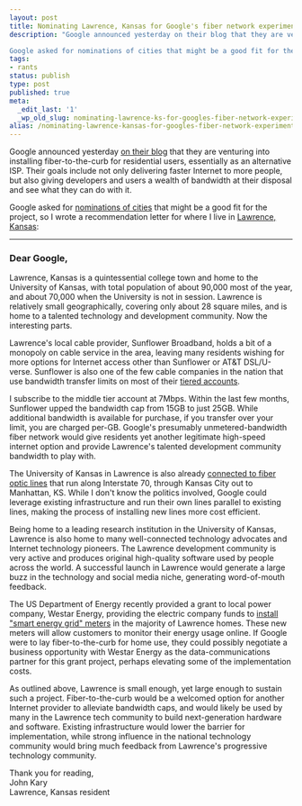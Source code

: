 ```yaml
---
layout: post
title: Nominating Lawrence, Kansas for Google's fiber network experiment
description: "Google announced yesterday on their blog that they are venturing into installing fiber-to-the-curb for residential users, essentially as an alternative ISP. Their goals include not only delivering faster Internet to more people, but also giving developers and users a wealth of bandwidth at their disposal and see what they can do with it.

Google asked for nominations of cities that might be a good fit for the project, so I wrote a recommendation letter for where I live in Lawrence, Kansas."
tags:
- rants
status: publish
type: post
published: true
meta:
  _edit_last: '1'
  _wp_old_slug: nominating-lawrence-ks-for-googles-fiber-network-experiment
alias: /nominating-lawrence-kansas-for-googles-fiber-network-experiment
---
```

Google announced yesterday [on their blog](http://googleblog.blogspot.com/2010/02/think-big-with-gig-our-experimental.html) that they are venturing into installing fiber-to-the-curb for residential users, essentially as an alternative ISP. Their goals include not only delivering faster Internet to more people, but also giving developers and users a wealth of bandwidth at their disposal and see what they can do with it.

Google asked for [nominations of cities](http://www.google.com/appserve/fiberrfi/public/options) that might be a good fit for the project, so I wrote a recommendation letter for where I live in [Lawrence, Kansas](http://maps.google.com/places/us/kansas/lawrence?gl=us):

* * * * *

### Dear Google,

Lawrence, Kansas is a quintessential college town and home to the University of Kansas, with total population of about 90,000 most of the year, and about 70,000 when the University is not in session. Lawrence is relatively small geographically, covering only about 28 square miles, and is home to a talented technology and development community. Now the interesting parts.

Lawrence's local cable provider, Sunflower Broadband, holds a bit of a monopoly on cable service in the area, leaving many residents wishing for more options for Internet access other than Sunflower or AT&T DSL/U-verse. Sunflower is also one of the few cable companies in the nation that use bandwidth transfer limits on most of their [tiered accounts](http://www.sunflowerbroadband.com/internet/).

I subscribe to the middle tier account at 7Mbps. Within the last few months, Sunflower upped the bandwidth cap from 15GB to just 25GB. While additional bandwidth is available for purchase, if you transfer over your limit, you are charged per-GB. Google's presumably unmetered-bandwidth fiber network would give residents yet another legitimate high-speed internet option and provide Lawrence's talented development community bandwidth to play with.

The University of Kansas in Lawrence is also already [connected to fiber optic lines](http://www.oread.ku.edu/2007/october/22/fiber.shtml) that run along Interstate 70, through Kansas City out to Manhattan, KS. While I don't know the politics involved, Google could leverage existing infrastructure and run their own lines parallel to existing lines, making the process of installing new lines more cost efficient.

Being home to a leading research institution in the University of Kansas, Lawrence is also home to many well-connected technology advocates and Internet technology pioneers. The Lawrence development community is very active and produces original high-quality software used by people across the world. A successful launch in Lawrence would generate a large buzz in the technology and social media niche, generating word-of-mouth feedback.

The US Department of Energy recently provided a grant to local power company, Westar Energy, providing the electric company funds to [install "smart energy grid" meters](http://www2.ljworld.com/news/2009/nov/01/lawrence-homes-test-smart-meters/) in the majority of Lawrence homes. These new meters will allow customers to monitor their energy usage online. If Google were to lay fiber-to-the-curb for home use, they could possibly negotiate a business opportunity with Westar Energy as the data-communications partner for this grant project, perhaps elevating some of the implementation costs.

As outlined above, Lawrence is small enough, yet large enough to sustain such a project. Fiber-to-the-curb would be a welcomed option for another Internet provider to alleviate bandwidth caps, and would likely be used by many in the Lawrence tech community to build next-generation hardware and software. Existing infrastructure would lower the barrier for implementation, while strong influence in the national technology community would bring much feedback from Lawrence's progressive technology community.

Thank you for reading,  
John Kary  
Lawrence, Kansas resident
